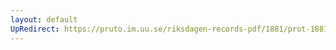 ```yaml
---
layout: default
UpRedirect: https://pruto.im.uu.se/riksdagen-records-pdf/1881/prot-1881--fk--014.pdf
---
```


